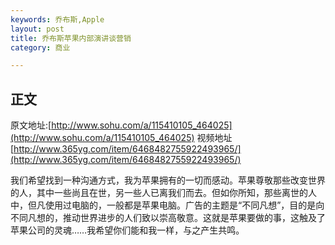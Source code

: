 ```yaml
---
keywords: 乔布斯,Apple
layout: post
title: 乔布斯苹果内部演讲谈营销
category: 商业

--- 
```



## 正文 
 
原文地址:[http://www.sohu.com/a/115410105_464025](http://www.sohu.com/a/115410105_464025)
视频地址[http://www.365yg.com/item/6468482755922493965/](http://www.365yg.com/item/6468482755922493965/)


我们希望找到一种沟通方式，我为苹果拥有的一切而感动。苹果尊敬那些改变世界的人，其中一些尚且在世，另一些人已离我们而去。但如你所知，那些离世的人中，但凡使用过电脑的，一般都是苹果电脑。广告的主题是“不同凡想”，目的是向不同凡想的，推动世界进步的人们致以崇高敬意。这就是苹果要做的事，这触及了苹果公司的灵魂……我希望你们能和我一样，与之产生共鸣。